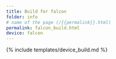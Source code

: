 ```yaml
---
title: Build for falcon
folder: info
# name of the page (/{{permalink}}.html)
permalink: falcon_build.html
device: falcon
---
```

{% include templates/device_build.md %}
